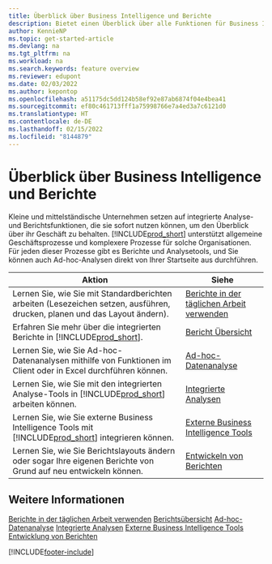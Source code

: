 ```yaml
---
title: Überblick über Business Intelligence und Berichte
description: Bietet einen Überblick über alle Funktionen für Business Intelligence und Reporting, die in Business Central unterstützt werden.
author: KennieNP
ms.topic: get-started-article
ms.devlang: na
ms.tgt_pltfrm: na
ms.workload: na
ms.search.keywords: feature overview
ms.reviewer: edupont
ms.date: 02/03/2022
ms.author: kepontop
ms.openlocfilehash: a51175dc5dd124b58ef92e87ab6874f04e4bea41
ms.sourcegitcommit: ef80c461713fff1a75998766e7a4ed3a7c6121d0
ms.translationtype: HT
ms.contentlocale: de-DE
ms.lasthandoff: 02/15/2022
ms.locfileid: "8144879"
---
```

# <a name="business-intelligence-and-reporting-overview"></a>Überblick über Business Intelligence und Berichte

Kleine und mittelständische Unternehmen setzen auf integrierte Analyse- und Berichtsfunktionen, die sie sofort nutzen können, um den Überblick über ihr Geschäft zu behalten. [!INCLUDE[prod_short](includes/prod_short.md)] unterstützt allgemeine Geschäftsprozesse und komplexere Prozesse für solche Organisationen. Für jeden dieser Prozesse gibt es Berichte und Analysetools, und Sie können auch Ad-hoc-Analysen direkt von Ihrer Startseite aus durchführen.  

| Aktion | Siehe |
| --- | --- |
| Lernen Sie, wie Sie mit Standardberichten arbeiten (Lesezeichen setzen, ausführen, drucken, planen und das Layout ändern). | [Berichte in der täglichen Arbeit verwenden](reports-use-reports.md) |
| Erfahren Sie mehr über die integrierten Berichte in [!INCLUDE[prod_short](includes/prod_short.md)]. |[Bericht Übersicht](reports-available-reports.md)|
| Lernen Sie, wie Sie Ad-hoc-Datenanalysen mithilfe von Funktionen im Client oder in Excel durchführen können. | [Ad-hoc-Datenanalyse](reports-adhoc-analysis.md) |
| Lernen Sie, wie Sie mit den integrierten Analyse-Tools in [!INCLUDE[prod_short](includes/prod_short.md)] arbeiten können.| [Integrierte Analysen](reports-built-in-analytics.md) |
| Lernen Sie, wie Sie externe Business Intelligence Tools mit [!INCLUDE[prod_short](includes/prod_short.md)] integrieren können.| [Externe Business Intelligence Tools](reports-external-analysis.md) |
|Lernen Sie, wie Sie Berichtslayouts ändern oder sogar Ihre eigenen Berichte von Grund auf neu entwickeln können. |[Entwickeln von Berichten](reports-develop-reports.md)|

## <a name="see-also"></a>Weitere Informationen

[Berichte in der täglichen Arbeit verwenden](reports-use-reports.md)
[Berichtsübersicht](reports-available-reports.md)
[Ad-hoc-Datenanalyse](reports-adhoc-analysis.md)
[Integrierte Analysen](reports-built-in-analytics.md)
[Externe Business Intelligence Tools](reports-external-analysis.md)
[Entwicklung von Berichten](reports-develop-reports.md)


[!INCLUDE[footer-include](includes/footer-banner.md)]